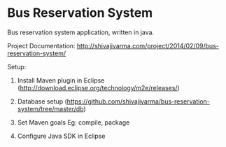 Bus Reservation System
======================
Bus reservation system application, written in java.

Project Documentation: http://shivajivarma.com/project/2014/02/09/bus-reservation-system/


Setup:

1. Install Maven plugin in Eclipse (http://download.eclipse.org/technology/m2e/releases/)

2. Database setup (https://github.com/shivajivarma/bus-reservation-system/tree/master/db)

3. Set Maven goals Eg: compile, package

4. Configure Java SDK in Eclipse